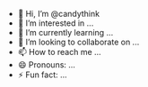 - 👋 Hi, I’m @candythink
- 👀 I’m interested in ...
- 🌱 I’m currently learning ...
- 💞️ I’m looking to collaborate on ...
- 📫 How to reach me ...
- 😄 Pronouns: ...
- ⚡ Fun fact: ...

<!---
candythink/candythink is a ✨ special ✨ repository because its `README.md` (this file) appears on your GitHub profile.
You can click the Preview link to take a look at your changes.
--->
